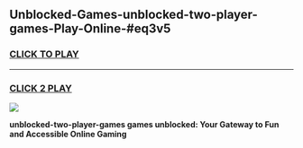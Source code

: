 
## Unblocked-Games-unblocked-two-player-games-Play-Online-#eq3v5
<h3>
<a href="https://premium.freeplayer.one?title=unblocked-two-player-games&ref=27F">CLICK TO PLAY</a></h3>
<hr>

<h3>
<a href="https://premium.freeplayer.one?title=unblocked-two-player-games&ref=27F">CLICK 2 PLAY</a>
  
</h3>

<a href="https://premium.freeplayer.one?title=unblocked-two-player-games&ref=27F"><img src="https://clearcache.store/games.png"></a>


**unblocked-two-player-games games unblocked: Your Gateway to Fun and Accessible Online Gaming**
